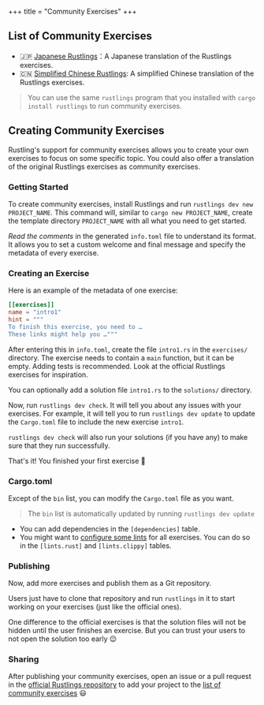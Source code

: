 +++
title = "Community Exercises"
+++

## List of Community Exercises

- 🇯🇵 [Japanese Rustlings](https://github.com/sotanengel/rustlings-jp)：A Japanese translation of the Rustlings exercises.
- 🇨🇳 [Simplified Chinese Rustlings](https://github.com/SandmeyerX/rustlings-zh-cn): A simplified Chinese translation of the Rustlings exercises.

> You can use the same `rustlings` program that you installed with `cargo install rustlings` to run community exercises.

## Creating Community Exercises

Rustling's support for community exercises allows you to create your own exercises to focus on some specific topic.
You could also offer a translation of the original Rustlings exercises as community exercises.

### Getting Started

To create community exercises, install Rustlings and run `rustlings dev new PROJECT_NAME`.
This command will, similar to `cargo new PROJECT_NAME`, create the template directory `PROJECT_NAME` with all what you need to get started.

_Read the comments_ in the generated `info.toml` file to understand its format.
It allows you to set a custom welcome and final message and specify the metadata of every exercise.

### Creating an Exercise

Here is an example of the metadata of one exercise:

```toml
[[exercises]]
name = "intro1"
hint = """
To finish this exercise, you need to …
These links might help you …"""
```

After entering this in `info.toml`, create the file `intro1.rs` in the `exercises/` directory.
The exercise needs to contain a `main` function, but it can be empty.
Adding tests is recommended.
Look at the official Rustlings exercises for inspiration.

You can optionally add a solution file `intro1.rs` to the `solutions/` directory.

Now, run `rustlings dev check`.
It will tell you about any issues with your exercises.
For example, it will tell you to run `rustlings dev update` to update the `Cargo.toml` file to include the new exercise `intro1`.

`rustlings dev check` will also run your solutions (if you have any) to make sure that they run successfully.

That's it!
You finished your first exercise 🎉

### Cargo.toml

Except of the `bin` list, you can modify the `Cargo.toml` file as you want.

> The `bin` list is automatically updated by running `rustlings dev update`

- You can add dependencies in the `[dependencies]` table.
- You might want to [configure some lints](https://doc.rust-lang.org/cargo/reference/manifest.html#the-lints-section) for all exercises. You can do so in the `[lints.rust]` and `[lints.clippy]` tables.

### Publishing

Now, add more exercises and publish them as a Git repository.

Users just have to clone that repository and run `rustlings` in it to start working on your exercises (just like the official ones).

One difference to the official exercises is that the solution files will not be hidden until the user finishes an exercise.
But you can trust your users to not open the solution too early 😉

### Sharing

After publishing your community exercises, open an issue or a pull request in the [official Rustlings repository](https://github.com/rust-lang/rustlings) to add your project to the [list of community exercises](#list-of-community-exercises) 😃
